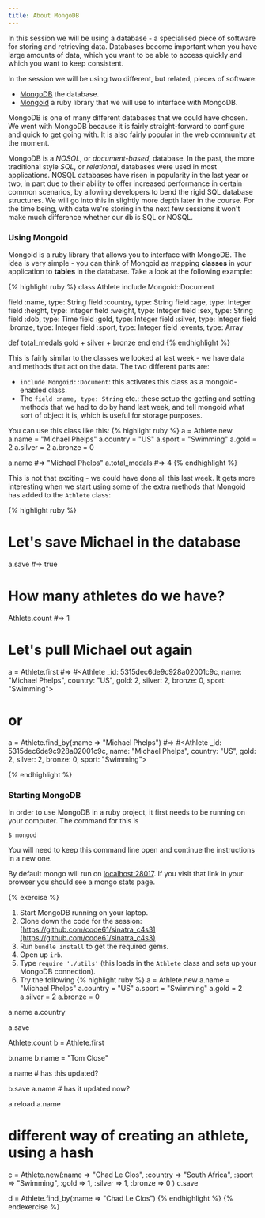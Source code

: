 ```yaml
---
title: About MongoDB
---
```



In this session we will be using a database - a specialised piece of software for storing and retrieving data. Databases become important when you have large amounts of data, which you want to be able to access quickly and which you want to keep consistent.

In the session we will be using two different, but related, pieces of software:

* [MongoDB](http://www.mongodb.org/) the database.
* [Mongoid](http://mongoid.org/) a ruby library that we will use to interface with MongoDB.

MongoDB is one of many different databases that we could have chosen. We went with MongoDB because it is fairly straight-forward to configure and quick to get going with. It is also fairly popular in the web community at the moment.

MongoDB is a *NOSQL*, or *document-based*, database. In the past, the more traditional style *SQL*, or *relational*, databases were used in most applications. NOSQL databases have risen in popularity in the last year or two, in part due to their ability to offer increased performance in certain common scenarios, by allowing developers to bend the rigid SQL database structures. We will go into this in slightly more depth later in the course. For the time being, with data we're storing in the next few sessions it won't make much difference whether our db is SQL or NOSQL.

### Using Mongoid

Mongoid is a ruby library that allows you to interface with MongoDB. The idea is very simple - you can think of Mongoid as mapping **classes** in your application to **tables** in the database. Take a look at the following example:

{% highlight ruby %}
class Athlete
  include Mongoid::Document

  field :name,    type: String
  field :country, type: String
  field :age,     type: Integer
  field :height,  type: Integer
  field :weight,  type: Integer
  field :sex,     type: String
  field :dob,     type: Time
  field :gold,    type: Integer
  field :silver,  type: Integer
  field :bronze,  type: Integer
  field :sport,   type: Integer
  field :events,  type: Array

  def total_medals
    gold + silver + bronze
  end
end
{% endhighlight %}

This is fairly similar to the classes we looked at last week - we have data and methods that act on the data. The two different parts are:

* `include Mongoid::Document`: this activates this class as a mongoid-enabled class.
* The `field :name, type: String` etc.: these setup the getting and setting methods that we had to do by hand last week, and tell mongoid what sort of object it is, which is useful for storage purposes.

You can use this class like this:
{% highlight ruby %}
a = Athlete.new
a.name    = "Michael Phelps"
a.country = "US"
a.sport   = "Swimming"
a.gold    = 2
a.silver  = 2
a.bronze  = 0

a.name         #=> "Michael Phelps"
a.total_medals #=> 4
{% endhighlight %}

This is not that exciting - we could have done all this last week. It gets more interesting when we start using some of the extra methods that Mongoid has added to the `Athlete` class:

{% highlight ruby %}
# Let's save Michael in the database
a.save    #=> true

# How many athletes do we have?
Athlete.count  #=> 1

# Let's pull Michael out again
a = Athlete.first #=> #<Athlete _id: 5315dec6de9c928a02001c9c, name: "Michael Phelps", country: "US", gold: 2, silver: 2, bronze: 0, sport: "Swimming">

# or
a = Athlete.find_by(:name => "Michael Phelps") #=> #<Athlete _id: 5315dec6de9c928a02001c9c, name: "Michael Phelps", country: "US", gold: 2, silver: 2, bronze: 0, sport: "Swimming">

{% endhighlight %}


### Starting MongoDB

In order to use MongoDB in a ruby project, it first needs to be running on your computer. The command for this is

    $ mongod

You will need to keep this command line open and continue the instructions in a new one.

By default mongo will run on [localhost:28017](http://localhost:28017/). If you visit that link in your browser you should see a mongo stats page.

{% exercise %}
1. Start MongoDB running on your laptop.
1. Clone down the code for the session: [https://github.com/code61/sinatra_c4s3](https://github.com/code61/sinatra_c4s3)
2. Run `bundle install` to get the required gems.
3. Open up `irb`.
4. Type `require './utils'` (this loads in the `Athlete` class and sets up your MongoDB connection).
5. Try the following
{% highlight ruby %}
a = Athlete.new
a.name    = "Michael Phelps"
a.country = "US"
a.sport   = "Swimming"
a.gold    = 2
a.silver  = 2
a.bronze  = 0

a.name
a.country

a.save

Athlete.count
b = Athlete.first

b.name
b.name = "Tom Close"

a.name     # has this updated?

b.save
a.name     # has it updated now?

a.reload
a.name

# different way of creating an athlete, using a hash
c = Athlete.new(:name   => "Chad Le Clos", :country => "South Africa", 
                :sport  => "Swimming",     :gold    => 1,
                :silver => 1,              :bronze  => 0 )
c.save

d = Athlete.find_by(:name => "Chad Le Clos")
{% endhighlight %}
{% endexercise %}
